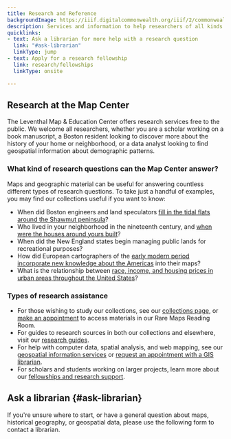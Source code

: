 ```yaml
---
title: Research and Reference
backgroundImage: https://iiif.digitalcommonwealth.org/iiif/2/commonwealth:tx31qn779/324,2001,5086,2139/1800,/0/default.jpg
description: Services and information to help researchers of all kinds
quicklinks:
- text: Ask a librarian for more help with a research question
  link: "#ask-librarian"
  linkType: jump
- text: Apply for a research fellowship
  link: research/fellowships
  linkType: onsite

---
```

## Research at the Map Center

The Leventhal Map & Education Center offers research services free to the public. We welcome all researchers, whether you are a scholar working on a book manuscript, a Boston resident looking to discover more about the history of your home or neighborhood, or a data analyst looking to find geospatial information about demographic patterns.

### What kind of research questions can the Map Center answer?

Maps and geographic material can be useful for answering countless different types of research questions. To take just a handful of examples, you may find our collections useful if you want to know:

* When did Boston engineers and land speculators [fill in the tidal flats around the Shawmut peninsula](https://collections.leventhalmap.org/search?utf8=%E2%9C%93&q=shawmut%20peninsula)?
* Who lived in your neighborhood in the nineteenth century, and [when were the houses around yours built](https://atlascope.org)?
* When did the New England states begin managing public lands for recreational purposes?
* How did European cartographers of the [early modern period incorporate new knowledge about the Americas](https://collections.leventhalmap.org/search?utf8=%E2%9C%93&search_index%5B%5D=all_fields&query%5B%5D=americas&search_index%5B%5D=title&query%5B%5D=&search_index%5B%5D=subject&query%5B%5D=&op=AND&commit=Search&date_start=&date_end=1800&search_field=advanced) into their maps?
* What is the relationship between [race, income, and housing prices in urban areas throughout the United States](https://data.leventhalmap.org/#/search?s=Gentrification)?

### Types of research assistance

* For those wishing to study our collections, see our [collections page](/collections), or [make an appointment](/research/appointments) to access materials in our Rare Maps Reading Room.
* For guides to research sources in both our collections and elsewhere, visit our [research guides](/research/guides).
* For help with computer data, spatial analysis, and web mapping, see our [geospatial information services](/research/geospatial) or [request an appointment with a GIS librarian](/research/geospatial/#make-request).
* For scholars and students working on larger projects, learn more about our [fellowships and research support](/research/fellowships).

## Ask a librarian {#ask-librarian}

If you're unsure where to start, or have a general question about maps, historical geography, or geospatial data, please use the following form to contact a librarian.

<script src="https://ask.bpl.org/1.0/widgets/17813"></script>

<div id="s-la-widget-17813"></div>